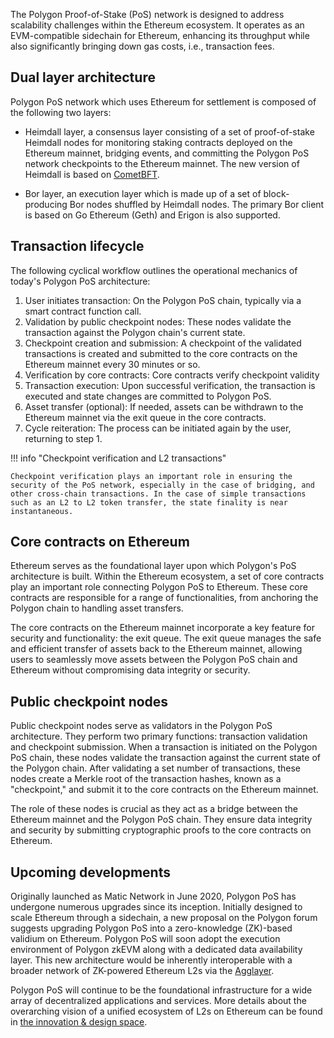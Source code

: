 The Polygon Proof-of-Stake (PoS) network is designed to address scalability challenges within the Ethereum ecosystem. It operates as an EVM-compatible sidechain for Ethereum, enhancing its throughput while also significantly bringing down gas costs, i.e., transaction fees.

## Dual layer architecture

Polygon PoS network which uses Ethereum for settlement is composed of the following two layers:

- Heimdall layer, a consensus layer consisting of a set of proof-of-stake Heimdall nodes for monitoring staking contracts deployed on the Ethereum mainnet, bridging events, and committing the Polygon PoS network checkpoints to the Ethereum mainnet. The new version of Heimdall is based on [CometBFT](https://docs.cometbft.com/).

- Bor layer, an execution layer which is made up of a set of block-producing Bor nodes shuffled by Heimdall nodes. The primary Bor client is based on Go Ethereum (Geth) and Erigon is also supported.

## Transaction lifecycle

The following cyclical workflow outlines the operational mechanics of today's Polygon PoS architecture:

1. User initiates transaction: On the Polygon PoS chain, typically via a smart contract function call.
2. Validation by public checkpoint nodes: These nodes validate the transaction against the Polygon chain's current state.
3. Checkpoint creation and submission: A checkpoint of the validated transactions is created and submitted to the core contracts on the Ethereum mainnet every 30 minutes or so.
4. Verification by core contracts: Core contracts verify checkpoint validity
5. Transaction execution: Upon successful verification, the transaction is executed and state changes are committed to Polygon PoS.
6. Asset transfer (optional): If needed, assets can be withdrawn to the Ethereum mainnet via the exit queue in the core contracts.
7. Cycle reiteration: The process can be initiated again by the user, returning to step 1.

!!! info "Checkpoint verification and L2 transactions"

    Checkpoint verification plays an important role in ensuring the security of the PoS network, especially in the case of bridging, and other cross-chain transactions. In the case of simple transactions such as an L2 to L2 token transfer, the state finality is near instantaneous.

## Core contracts on Ethereum 

Ethereum serves as the foundational layer upon which Polygon's PoS architecture is built. Within the Ethereum ecosystem, a set of core contracts play an important role connecting Polygon PoS to Ethereum. These core contracts are responsible for a range of functionalities, from anchoring the Polygon chain to handling asset transfers.

The core contracts on the Ethereum mainnet incorporate a key feature for security and functionality: the exit queue. The exit queue manages the safe and efficient transfer of assets back to the Ethereum mainnet, allowing users to seamlessly move assets between the Polygon PoS chain and Ethereum without compromising data integrity or security.


## Public checkpoint nodes

Public checkpoint nodes serve as validators in the Polygon PoS architecture. They perform two primary functions: transaction validation and checkpoint submission. When a transaction is initiated on the Polygon PoS chain, these nodes validate the transaction against the current state of the Polygon chain. After validating a set number of transactions, these nodes create a Merkle root of the transaction hashes, known as a "checkpoint," and submit it to the core contracts on the Ethereum mainnet.

The role of these nodes is crucial as they act as a bridge between the Ethereum mainnet and the Polygon PoS chain. They ensure data integrity and security by submitting cryptographic proofs to the core contracts on Ethereum.

## Upcoming developments

Originally launched as Matic Network in June 2020, Polygon PoS has undergone numerous upgrades since its inception. Initially designed to scale Ethereum through a sidechain, a new proposal on the Polygon forum suggests upgrading Polygon PoS into a zero-knowledge (ZK)-based validium on Ethereum. Polygon PoS will soon adopt the execution environment of Polygon zkEVM along with a dedicated data availability layer. This new architecture would be inherently interoperable with a broader network of ZK-powered Ethereum L2s via the [Agglayer](https://docs.agglayer.dev).

Polygon PoS will continue to be the foundational infrastructure for a wide array of decentralized applications and services. More details about the overarching vision of a unified ecosystem of L2s on Ethereum can be found in [the innovation & design space](../innovation-design/index.md).